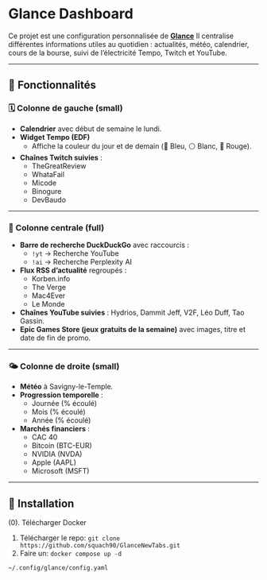 # Glance Dashboard

Ce projet est une configuration personnalisée de **[Glance](https://github.com/glanceapp/glance)**
Il centralise différentes informations utiles au quotidien : actualités, météo, calendrier, cours de la bourse, suivi de l’électricité Tempo, Twitch et YouTube.

---

## 📑 Fonctionnalités

### 🗓️ Colonne de gauche (small)
- **Calendrier** avec début de semaine le lundi.  
- **Widget Tempo (EDF)**  
  - Affiche la couleur du jour et de demain (🔵 Bleu, ⚪️ Blanc, 🔴 Rouge).  
- **Chaînes Twitch suivies** :  
  - TheGreatReview  
  - WhataFail  
  - Micode  
  - Binogure  
  - DevBaudo  

---

### 📌 Colonne centrale (full)
- **Barre de recherche DuckDuckGo** avec raccourcis :  
  - `!yt` → Recherche YouTube  
  - `!ai` → Recherche Perplexity AI  
- **Flux RSS d’actualité** regroupés :  
  - Korben.info  
  - The Verge  
  - Mac4Ever  
  - Le Monde  
- **Chaînes YouTube suivies** : Hydrios, Dammit Jeff, V2F, Léo Duff, Tao Gassin.  
- **Epic Games Store (jeux gratuits de la semaine)** avec images, titre et date de fin de promo.  

---

### 🌤️ Colonne de droite (small)
- **Météo** à Savigny-le-Temple.  
- **Progression temporelle** :  
  - Journée (% écoulé)  
  - Mois (% écoulé)  
  - Année (% écoulé)  
- **Marchés financiers** :  
  - CAC 40  
  - Bitcoin (BTC-EUR)  
  - NVIDIA (NVDA)  
  - Apple (AAPL)  
  - Microsoft (MSFT)  

---

## 🚀 Installation

(0). Télécharger Docker
1. Télécharger le repo: `git clone https://github.com/squach90/GlanceNewTabs.git`
2. Faire un: `docker compose up -d`

```bash
~/.config/glance/config.yaml
